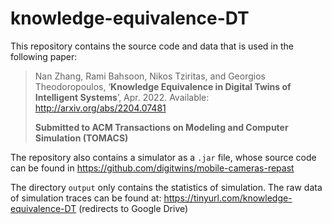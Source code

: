 # knowledge-equivalence-DT

This repository contains the source code and data that is used in the following paper:

> Nan Zhang, Rami Bahsoon, Nikos Tziritas, and Georgios Theodoropoulos, ‘**Knowledge Equivalence in Digital Twins of Intelligent Systems**’, Apr. 2022. Available: http://arxiv.org/abs/2204.07481
> 
> **Submitted to ACM Transactions on Modeling and Computer Simulation (TOMACS)**

The repository also contains a simulator as a `.jar` file, whose source code can be found in https://github.com/digitwins/mobile-cameras-repast

The directory `output` only contains the statistics of simulation. The raw data of simulation traces can be found at: https://tinyurl.com/knowledge-equivalence-DT (redirects to Google Drive)
